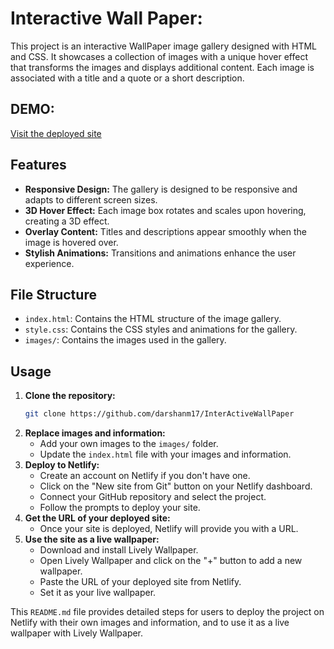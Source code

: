 # Interactive Wall Paper:

This project is an interactive WallPaper image gallery designed with HTML and CSS. It showcases a collection of images with a unique hover effect that transforms the images and displays additional content. Each image is associated with a title and a quote or a short description.

## DEMO:
[Visit the deployed site](https://dwallphoto.netlify.app/)


## Features

- **Responsive Design:** The gallery is designed to be responsive and adapts to different screen sizes.
- **3D Hover Effect:** Each image box rotates and scales upon hovering, creating a 3D effect.
- **Overlay Content:** Titles and descriptions appear smoothly when the image is hovered over.
- **Stylish Animations:** Transitions and animations enhance the user experience.

## File Structure

- `index.html`: Contains the HTML structure of the image gallery.
- `style.css`: Contains the CSS styles and animations for the gallery.
- `images/`: Contains the images used in the gallery.

## Usage

1. **Clone the repository:**
   ```bash
   git clone https://github.com/darshanm17/InterActiveWallPaper
2. **Replace images and information:**
   - Add your own images to the `images/` folder.
   - Update the `index.html` file with your images and information.
3. **Deploy to Netlify:**
   - Create an account on Netlify if you don't have one.
   - Click on the "New site from Git" button on your Netlify dashboard.
   - Connect your GitHub repository and select the project.
   - Follow the prompts to deploy your site.
4. **Get the URL of your deployed site:**
   - Once your site is deployed, Netlify will provide you with a URL.
5. **Use the site as a live wallpaper:**
   - Download and install Lively Wallpaper.
   - Open Lively Wallpaper and click on the "+" button to add a new wallpaper.
   - Paste the URL of your deployed site from Netlify.
   - Set it as your live wallpaper.
     
 This `README.md` file provides detailed steps for users to deploy the project on Netlify with their own images and information, and to use it as a live wallpaper with Lively Wallpaper.




